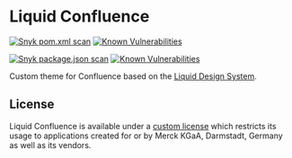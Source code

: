 # Liquid Confluence

[![Snyk pom.xml scan](https://img.shields.io/badge/Snyk%20scan-pom.xml-blue?color=21214C)](https://snyk.io/test/github/emdgroup-liquid/liquid-confluence) [![Known Vulnerabilities](https://snyk.io/test/github/emdgroup-liquid/liquid-confluence/badge.svg?targetFile=pom.xml)](https://snyk.io/test/github/emdgroup-liquid/liquid-confluence)

[![Snyk package.json scan](https://img.shields.io/badge/Snyk%20scan-package.json-blue?color=21214C)](https://snyk.io/test/github/emdgroup-liquid/liquid-confluence) [![Known Vulnerabilities](https://snyk.io/test/github/emdgroup-liquid/liquid-confluence/badge.svg?targetFile=src-frontend/package.json)](https://snyk.io/test/github/emdgroup-liquid/liquid-confluence)

Custom theme for Confluence based on the [Liquid Design System](https://www.figma.com/file/8GYcAOePm8Tt9qqJ7Gnv99/Liquid-Oxygen-(Share)?node-id=3%3A14310).

## License

Liquid Confluence is available under a [custom license](https://github.com/emdgroup-liquid/liquid-confluence/blob/main/LICENSE.md) which restricts its usage to applications created for or by Merck KGaA, Darmstadt, Germany as well as its vendors.